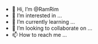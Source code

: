 - 👋 Hi, I’m @RamRim
- 👀 I’m interested in ...
- 🌱 I’m currently learning ...
- 💞️ I’m looking to collaborate on ...
- 📫 How to reach me ...

<!---
RamRim/RamRim is a ✨ special ✨ repository because its `README.md` (this file) appears on your GitHub profile.
You can click the Preview link to take a look at your changes.
--->
